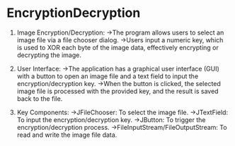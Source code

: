 # EncryptionDecryption

1. Image Encryption/Decryption:
 ->The program allows users to select an image file via a file chooser dialog.
->Users input a numeric key, which is used to XOR each byte of the image data, effectively encrypting or decrypting the image.

2. User Interface:
 ->The application has a graphical user interface (GUI) with a button to open an image file and a text field to input the encryption/decryption key.
 ->When the button is clicked, the selected image file is processed with the provided key, and the result is saved back to the file.

3. Key Components:
 ->JFileChooser: To select the image file.
 ->JTextField: To input the encryption/decryption key.
 ->JButton: To trigger the encryption/decryption process.
 ->FileInputStream/FileOutputStream: To read and write the image file data.
